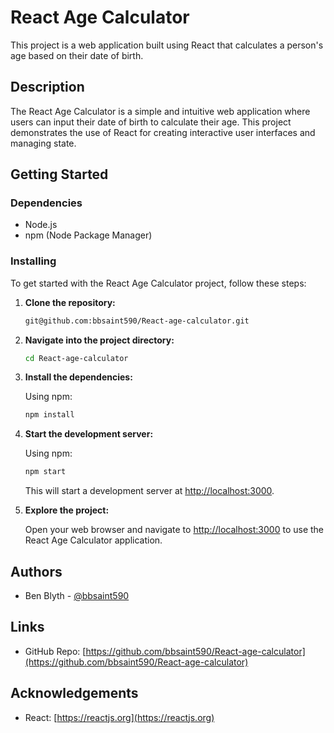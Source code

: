 # React Age Calculator

This project is a web application built using React that calculates a person's age based on their date of birth.

## Description

The React Age Calculator is a simple and intuitive web application where users can input their date of birth to calculate their age. This project demonstrates the use of React for creating interactive user interfaces and managing state.

## Getting Started

### Dependencies

- Node.js
- npm (Node Package Manager)

### Installing

To get started with the React Age Calculator project, follow these steps:

1. **Clone the repository:**

    ```bash
    git@github.com:bbsaint590/React-age-calculator.git
    ```

2. **Navigate into the project directory:**

    ```bash
    cd React-age-calculator
    ```

3. **Install the dependencies:**

    Using npm:

    ```bash
    npm install
    ```
    
4. **Start the development server:**

    Using npm:

    ```bash
    npm start
    ```
    This will start a development server at [http://localhost:3000](http://localhost:3000).

5. **Explore the project:**

    Open your web browser and navigate to [http://localhost:3000](http://localhost:3000) to use the React Age Calculator application.

## Authors

- Ben Blyth - [@bbsaint590](https://github.com/bbsaint590)

## Links

- GitHub Repo: [https://github.com/bbsaint590/React-age-calculator](https://github.com/bbsaint590/React-age-calculator)

## Acknowledgements

- React: [https://reactjs.org](https://reactjs.org)
